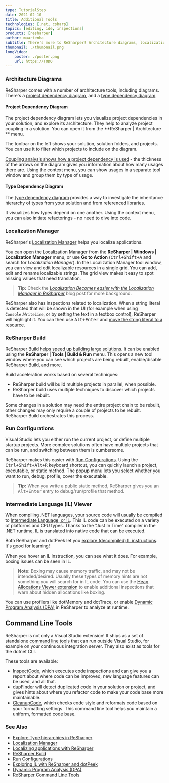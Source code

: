 ```yaml
---
type: TutorialStep
date: 2021-02-10
title: Additional Tools
technologies: [.net, csharp]
topics: [editing, ide, inspections]
products: [resharper]
author: maartenba
subtitle: There's more to ReSharper! Architecture diagrams, localization manager, build tools, ...
thumbnail: ./thumbnail.png
longVideo: 
    poster: ./poster.png
    url: https://TODO
---
```


### Architecture Diagrams

ReSharper comes with a number of architecture tools, including diagrams.
There's a [project dependency diagram](https://www.jetbrains.com/help/resharper/Architecture__Project_Dependencies_Exploration.html), and a [type dependency diagram](https://www.jetbrains.com/help/resharper/Exploring_Type_Dependency_Graph.html).

#### Project Dependency Diagram

The project dependency diagram lets you visualize project dependencies in your solution, and explore its architecture. They help to analyze project coupling in a solution. You can open it from the **ReSharper \| Architecture ** menu.

The toolbar on the left shows your solution, solution folders, and projects. You can use it to filter which projects to include on the diagram.

[Coupling analysis shows how a project dependency is used](https://www.jetbrains.com/help/resharper/Architecture__Project_Dependencies_Exploration.html#understanding-links-between-projects) - the thickness of the arrows on the diagram gives you information about how many usages there are. Using the context menu, you can show usages in a separate tool window and group them by type of usage.

#### Type Dependency Diagram

The [type dependency diagram](https://www.jetbrains.com/help/resharper/Exploring_Type_Dependency_Graph.html) provides a way to investigate the inheritance hierarchy of types from your solution and from referenced libraries.

It visualizes how types depend on one another. Using the context menu, you can also initiate refactorings - no need to dive into code.

### Localization Manager

ReSharper's [Localization Manager](https://www.jetbrains.com/help/resharper/Resources__LocalizationManager.html) helps you localize applications.

You can open the Localization Manager from the **ReSharper \| Windows \| Localization Manager** menu, or use **Go to Action** (<kbd>Ctrl+Shift+A</kbd> and search for *Localization Manager*).
In the Localization Manager tool window, you can view and edit localizable resources in a single grid. You can add, edit and rename localizable strings. The grid view makes it easy to spot missing values that need translation.

> **Tip:** Check the *[Localization Becomes easier with the Localization Manager in ReSharper](https://blog.jetbrains.com/dotnet/2019/12/09/localization-becomes-easier-localization-manager-resharper-2019-3/)* blog post for more background.

ReSharper also has inspections related to localization. When a string literal is detected that will be shown in the UI (for example when using `Console.WriteLine`, or by setting the text in a textbox control), ReSharper will highlight it. You can then use <kbd>Alt+Enter</kbd> and [move the string literal to a resource](https://www.jetbrains.com/help/resharper/Quickly_internationalize_a_NET_application.html).

### ReSharper Build

ReSharper Build [helps speed up building large solutions](https://blog.jetbrains.com/dotnet/2015/10/15/introducing-resharper-build/). It can be enabled using the **ReSharper \| Tools \| Build & Run** menu. This opens a new tool window where you can see which projects are being rebuilt, enable/disable ReSharper Build, and more.

Build acceleration works based on several techniques:
* ReSharper build will build multiple projects in parallel, when possible.
* ReSharper build uses multiple techniques to discover which projects have to be rebuilt.

Some changes in a solution may need the entire project chain to be rebuilt, other changes may only require a couple of projects to be rebuilt. ReSharper Build orchestrates this process.

### Run Configurations

Visual Studio lets you either run the current project, or define multiple startup projects.
More complex solutions often have multiple projects that can be run, and switching between them is cumbersome.

ReSharper makes this easier with [Run Configurations](https://www.jetbrains.com/help/resharper/Run_Configurations.html).
Using the <kbd>Ctrl+Shift+Alt+R</kbd> keyboard shortcut, you can quickly launch a project, executable, or static method.
The popup menu lets you select whether you want to run, debug, profile, cover the executable.

> **Tip:** When you write a public static method, ReSharper gives you an <kbd>Alt+Enter</kbd> entry to debug/run/profile that method.

### Intermediate Language (IL) Viewer

When compiling .NET languages, your source code will usually be compiled to [Intermediate Language, or IL](https://en.wikipedia.org/wiki/Common_Intermediate_Language). This IL code can be executed on a variety of platforms and CPU types.
Thanks to the "Just In Time" compiler in the .NET runtime, IL is translated into native code that can be executed.

Both ReSharper and dotPeek let you [explore (decompiled) IL instructions](https://www.jetbrains.com/help/resharper/Viewing_Intermediate_Language.html). It's good for learning!

When you hover an IL instruction, you can see what it does. For example, boxing issues can be seen in IL.

> **Note:** Boxing may cause memory traffic, and may not be intended/desired. Usually these types of memory hints are not something you will search for in IL code.
> You can use the [Heap Allocations Viewer extension](https://plugins.jetbrains.com/plugin/12390-heap-allocations-viewer) to enable additional inspections that warn about hidden allocations like boxing.

You can use profilers like dotMemory and dotTrace, or enable [Dynamic Program Analysis (DPA)](https://www.jetbrains.com/help/resharper/Dynamic_Program_Analysis.html) in ReSharper to analyze at runtime.

## Command Line Tools

ReSharper is not only a Visual Studio extension!
It ships as a set of standalone [command line tools](https://www.jetbrains.com/help/resharper/ReSharper_Command_Line_Tools.html) that can run outside Visual Studio, for example on your continuous integration server. They also exist as tools for the dotnet CLI.

These tools are available:
* [InspectCode](https://www.jetbrains.com/help/resharper/InspectCode.html), which executes code inspections and can give you a report about where code can be improved, new language features can be used, and all that.
* [dupFinder](https://www.jetbrains.com/help/resharper/dupFinder.html) will detect duplicated code in your solution or project, and gives hints about where you refactor code to make your code base more maintainable.
* [CleanupCode](https://www.jetbrains.com/help/resharper/CleanupCode.html), which checks code style and reformats code based on your formatting settings. This command line tool helps you maintain a uniform, formatted code base.

### See Also

- [Explore Type hierarchies in ReSharper](https://www.jetbrains.com/help/resharper/Navigation_and_Search__Viewing_Type_Hierarchy.html)
- [Localization Manager](https://www.jetbrains.com/help/resharper/Resources__LocalizationManager.html)
- [Localizing applications with ReSharper](https://blog.jetbrains.com/dotnet/2019/12/09/localization-becomes-easier-localization-manager-resharper-2019-3/)
- [ReSharper Build](https://www.jetbrains.com/help/resharper/Reference_Windows_ReSharper_Build.html)
- [Run Configurations](https://www.jetbrains.com/help/resharper/Run_Configurations.html)
- [Exploring IL with ReSharper and dotPeek](https://blog.jetbrains.com/dotnet/2017/01/19/exploring-intermediate-language-il-with-resharper-and-dotpeek/)
- [Dynamic Program Analysis (DPA)](https://www.jetbrains.com/help/resharper/Dynamic_Program_Analysis.html)
- [ReSharper Command Line Tools](https://www.jetbrains.com/help/resharper/ReSharper_Command_Line_Tools.html)

